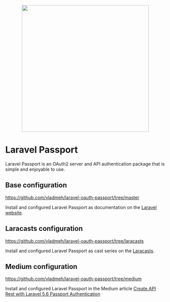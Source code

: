 <p align="center"><img src="https://res.cloudinary.com/dtfbvvkyp/image/upload/v1566331377/laravel-logolockup-cmyk-red.svg" width="400"></p>

# Laravel Passport

Laravel Passport is an OAuth2 server and API authentication package that is simple and enjoyable to use.

## Base configuration
https://github.com/vladmeh/laravel-oauth-passport/tree/master

Install and configured Laravel Passport as documentation on the [Laravel website](https://laravel.com/docs/master/passport).

## Laracasts configuration
https://github.com/vladmeh/laravel-oauth-passport/tree/laracasts

Install and configured Laravel Passport as cast series on the [Laracasts](https://laracasts.com/series/whats-new-in-laravel-5-3/episodes/13).

## Medium configuration
https://github.com/vladmeh/laravel-oauth-passport/tree/medium

Install and configured Laravel Passport in the Medium article [Create API Rest with Laravel 5.6 Passport Authentication](https://medium.com/modulr/create-api-authentication-with-passport-of-laravel-5-6-1dc2d400a7f)
 